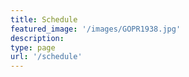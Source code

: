```yaml
---
title: Schedule
featured_image: '/images/GOPR1938.jpg'
description:
type: page
url: '/schedule'
---
```

